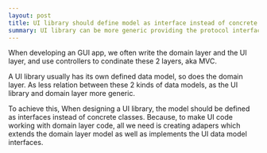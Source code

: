 ```yaml
---
layout: post
title: UI library should define model as interface instead of concrete class
summary: UI library can be more generic providing the protocol interface than binding to concrete class. All client code need is creating adapers which extends the domain layer model as well as implements the UI data model interfaces.
---
```


When developing an GUI app, we often write the domain layer and the UI layer, and use controllers to condinate these 2 layers, aka MVC.

A UI library usually has its own defined data model, so does the domain layer. As less relation between these 2 kinds of data models, as the UI library and domain layer more generic.

To achieve this, When designing a UI library, the model should be defined as interfaces instead of concrete classes. Because, to make UI code working with domain layer code, all we need is creating adapers which extends the domain layer model as well as implements the UI data model interfaces.


